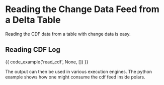# Reading the Change Data Feed from a Delta Table

Reading the CDF data from a table with change data is easy.

## Reading CDF Log

{{ code_example('read_cdf', None, []) }}

The output can then be used in various execution engines. The python example shows how one might
consume the cdf feed inside polars.